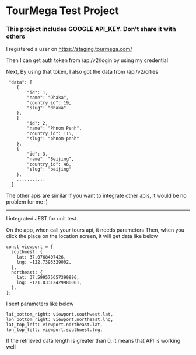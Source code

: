 # TourMega Test Project

### This project includes GOOGLE API_KEY. Don't share it with others

I registered a user on https://staging.tourmega.com/

  Then I can get auth token from /api/v2/login by using my credential
    
Next, By using that token, I also got the data from /api/v2/cities

     "data": [
        {
            "id": 1,
            "name": "Dhaka",
            "country_id": 19,
            "slug": "dhaka"
        },
        {
            "id": 2,
            "name": "Phnom Penh",
            "country_id": 115,
            "slug": "phnom-penh"
        },
        {
            "id": 3,
            "name": "Beijing",
            "country_id": 46,
            "slug": "beijing"
        },
        ...........
      ]

The other apis are similar
If you want to integrate other apis, it would be no problem for me :)

------------------------------------------------------------------------------------

I integrated JEST for unit test

On the app, when call your tours api, it needs parameters
Then, when you click the place on the location screen, it will get data like below

    const viewport = {
      southwest: {
        lat: 37.0768407426,
        lng: -122.7395329002,
      },
      northeast: {
        lat: 37.599575657399996,
        lng: -121.03312429980001,
      },
    };

I sent parameters like below
    
    lat_bottom_right: viewport.southwest.lat,
    lon_bottom_right: viewport.northeast.lng,
    lat_top_left: viewport.northeast.lat,
    lon_top_left: viewport.southwest.lng,

If the retrieved data length is greater than 0, it means that API is working well
